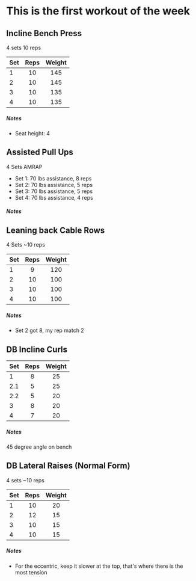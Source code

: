 # This is the first workout of the week

## Incline Bench Press
4 sets
10 reps

| Set | Reps  | Weight |
| :-  | :---: | :----: |
| 1   |  10   | 145    |
| 2   |  10   | 145    |
| 3   |  10   | 135    |
| 4   |  10   | 135    |

##### Notes
- Seat height: 4


## Assisted Pull Ups
4 Sets
AMRAP

- Set 1: 70 lbs assistance, 8 reps
- Set 2: 70 lbs assistance, 5 reps
- Set 3: 70 lbs assistance, 5 reps
- Set 4: 70 lbs assistance, 4 reps

##### Notes

## Leaning back Cable Rows
4 Sets
~10 reps

| Set | Reps  | Weight |
| :-  | :---: | :----: |
| 1   |  9    | 120    |
| 2   |  10   | 100    |
| 3   |  10   | 100    |
| 4   |  10   | 100    |


##### Notes
- Set 2 got 8, my rep match 2

## DB Incline Curls

| Set | Reps  | Weight |
| :-  | :---: | :----: |
| 1   |  8    | 25     |
| 2.1 |  5    | 25     |
| 2.2 |  5    | 20     |
| 3   |  8    | 20     |
| 4   |  7    | 20     |

##### Notes
45 degree angle on bench

## DB Lateral Raises (Normal Form)
4 sets
~10 reps

| Set | Reps  | Weight |
| :-  | :---: | :----: |
| 1   |  10   | 20     |
| 2   |  12   | 15     |
| 3   |  10   | 15     |
| 4   |  10   | 15     |

##### Notes
- For the eccentric, keep it slower at the top, that's where there is the most tension 